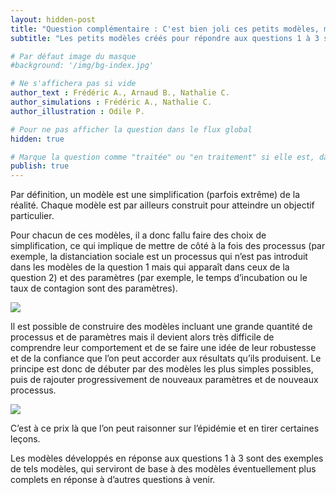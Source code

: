 ```yaml
---
layout: hidden-post
title: "Question complémentaire : C'est bien joli ces petits modèles, mais en vrai c'est plus compliqué non ?"
subtitle: "Les petits modèles créés pour répondre aux questions 1 à 3 sont d'une simplicité déroutante. Que peuvent-il réellement nous apprendre sur l'épidémie de COVID-19 ?"

# Par défaut image du masque 
#background: '/img/bg-index.jpg'

# Ne s'affichera pas si vide
author_text : Frédéric A., Arnaud B., Nathalie C.
author_simulations : Frédéric A., Nathalie C.
author_illustration : Odile P.

# Pour ne pas afficher la question dans le flux global
hidden: true

# Marque la question comme "traitée" ou "en traitement" si elle est, dans cette ordre, publiée ou non
publish: true
---
```


Par définition, un modèle est une simplification (parfois extrême) de la réalité. Chaque modèle est par ailleurs construit pour atteindre un objectif particulier. 

Pour chacun de ces modèles, il a donc fallu faire des choix de simplification, ce qui implique de mettre de côté à la fois des processus (par exemple, la distanciation sociale est un processus qui n’est pas introduit dans les modèles de la question 1 mais qui apparaît dans ceux de la question 2) et des paramètres (par exemple, le temps d’incubation ou le taux de contagion sont des paramètres).

<img src="{{ '/img/posts/Q1_4.jpg' | prepend: site.baseurl | replace: '//', '/' }}" class="full-size">

Il est possible de construire des modèles incluant une grande quantité de processus et de paramètres mais il devient alors très difficile de comprendre leur comportement et de se faire une idée de leur robustesse et de la confiance que l’on peut accorder aux résultats qu’ils produisent. Le principe est donc de débuter par des modèles les plus simples possibles, puis de rajouter progressivement de nouveaux paramètres et de nouveaux processus. 

<img src="{{ '/img/posts/Q1_5.jpg' | prepend: site.baseurl | replace: '//', '/' }}" class="full-size">

C’est à ce prix là que l’on peut raisonner sur l’épidémie et en tirer certaines leçons.

Les modèles développés en réponse aux questions 1 à 3 sont des exemples de tels modèles, qui serviront de base à des modèles éventuellement plus complets en réponse à d’autres questions à venir.
